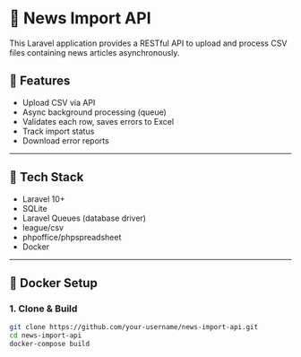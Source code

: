 # 📰 News Import API

This Laravel application provides a RESTful API to upload and process CSV files containing news articles asynchronously.

## 🚀 Features

- Upload CSV via API
- Async background processing (queue)
- Validates each row, saves errors to Excel
- Track import status
- Download error reports

---

## 🧱 Tech Stack

- Laravel 10+
- SQLite
- Laravel Queues (database driver)
- league/csv
- phpoffice/phpspreadsheet
- Docker

---

## 🐳 Docker Setup

### 1. Clone & Build

```bash
git clone https://github.com/your-username/news-import-api.git
cd news-import-api
docker-compose build
